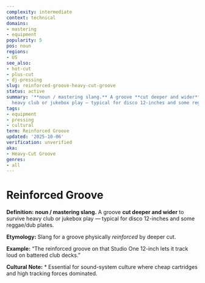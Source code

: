 ```yaml
---
complexity: intermediate
context: technical
domains:
- mastering
- equipment
popularity: 5
pos: noun
regions:
- US
see_also:
- hot-cut
- plus-cut
- dj-pressing
slug: reinforced-groove-heavy-cut-groove
status: active
summary: '**noun / mastering slang.** A groove **cut deeper and wider** to survive
  heavy club or jukebox play — typical for disco 12-inches and some reggae/dub plates.'
tags:
- equipment
- pressing
- cultural
term: Reinforced Groove
updated: '2025-10-06'
verification: unverified
aka:
- Heavy-Cut Groove
genres:
- all
---
```


# Reinforced Groove

**Definition:** **noun / mastering slang.** A groove **cut deeper and wider** to survive heavy club or jukebox play — typical for disco 12-inches and some reggae/dub plates.

**Etymology:** Slang for a groove physically *reinforced* by deeper cut.

**Example:** “The reinforced groove on that Studio One 12-inch lets it track loud on battered club decks.”

**Cultural Note:** * Essential for sound-system culture where cheap cartridges and high tracking forces dominated.


